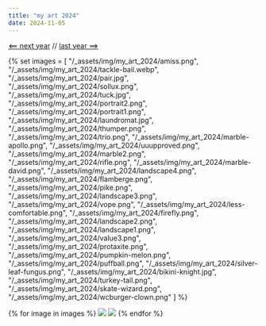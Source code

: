 ```yaml
---
title: "my art 2024"
date: 2024-11-05
---
```


[<== next year](/art/my-art-2025) // [last year ==>](/art/my-art-2023)

<div class="smallweb-subway-handler">
    <smallweb-subway-doodlecrew></smallweb-subway-doodlecrew>
</div>

{% set images = [
    "/_assets/img/my_art_2024/amiss.png",
    "/_assets/img/my_art_2024/tackle-bail.webp",
    "/_assets/img/my_art_2024/pair.jpg",
    "/_assets/img/my_art_2024/sollux.png",
    "/_assets/img/my_art_2024/tuck.jpg",
    "/_assets/img/my_art_2024/portrait2.png",
    "/_assets/img/my_art_2024/portrait1.png",
    "/_assets/img/my_art_2024/laundromat.jpg",
    "/_assets/img/my_art_2024/thumper.png",
    "/_assets/img/my_art_2024/trio.png",
    "/_assets/img/my_art_2024/marble-apollo.png",
    "/_assets/img/my_art_2024/uuupproved.png",
    "/_assets/img/my_art_2024/marble2.png",
    "/_assets/img/my_art_2024/rifle.png",
    "/_assets/img/my_art_2024/marble-david.png",
    "/_assets/img/my_art_2024/landscape4.png",
    "/_assets/img/my_art_2024/flamberge.png",
    "/_assets/img/my_art_2024/pike.png",
    "/_assets/img/my_art_2024/landscape3.png",
    "/_assets/img/my_art_2024/vope.png",
    "/_assets/img/my_art_2024/less-comfortable.png",
    "/_assets/img/my_art_2024/firefly.png",
    "/_assets/img/my_art_2024/landscape2.png",
    "/_assets/img/my_art_2024/landscape1.png",
    "/_assets/img/my_art_2024/value3.png",
    "/_assets/img/my_art_2024/protaxite.png",
    "/_assets/img/my_art_2024/pumpkin-melon.png",
    "/_assets/img/my_art_2024/puffball.png",
    "/_assets/img/my_art_2024/silver-leaf-fungus.png",
    "/_assets/img/my_art_2024/bikini-knight.jpg",
    "/_assets/img/my_art_2024/turkey-tail.png",
    "/_assets/img/my_art_2024/skate-wizard.png",
    "/_assets/img/my_art_2024/wcburger-clown.png"
] %}

<div class="gallery">
{% for image in images %}
    <a href="#img_{{images.length - loop.index}}"><img class="gallery-image" src="{{image}}"></a>
    <a href="#_{{images.length - loop.index}}" class="lightbox trans" id="img_{{images.length - loop.index}}"><img src="{{image}}"></a>
{% endfor %}
</div>